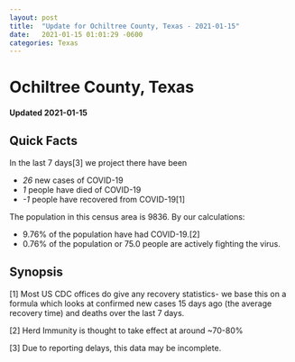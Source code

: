 ```yaml
---
layout: post
title:  "Update for Ochiltree County, Texas - 2021-01-15"
date:   2021-01-15 01:01:29 -0600
categories: Texas
---
```


# Ochiltree County, Texas
#### Updated 2021-01-15

## Quick Facts

In the last 7 days[3] we project there have been
- *26* new cases of COVID-19
- *1* people have died of COVID-19
- *-1* people have recovered from COVID-19[1]

The population in this census area is 9836. By our calculations:
- 9.76% of the population have had COVID-19.[2]
- 0.76% of the population or 75.0 people are actively fighting the virus.

## Synopsis




[1] Most US CDC offices do give any recovery statistics- we base this on a formula which looks at confirmed new cases
15 days ago (the average recovery time) and deaths over the last 7 days.

[2] Herd Immunity is thought to take effect at around ~70-80%

[3] Due to reporting delays, this data may be incomplete.
 
    